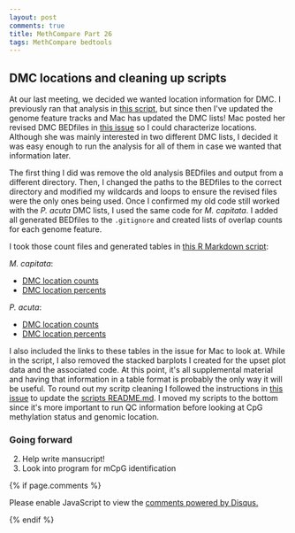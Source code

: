 ```yaml
---
layout: post
comments: true
title: MethCompare Part 26
tags: MethCompare bedtools
---
```


## DMC locations and cleaning up scripts

At our last meeting, we decided we wanted location information for DMC. I previously ran that analysis in [this script](https://github.com/hputnam/Meth_Compare/blob/master/scripts/Identifying-Genomic-Locations.ipynb), but since then I've updated the genome feature tracks and Mac has updated the DMC lists! Mac posted her revised DMC BEDfiles in [this issue](https://github.com/hputnam/Meth_Compare/issues/90) so I could characterize locations. Although she was mainly interested in two different DMC lists, I decided it was easy enough to run the analysis for all of them in case we wanted that information later.

The first thing I did was remove the old analysis BEDfiles and output from a different directory. Then, I changed the paths to the BEDfiles to the correct directory and modified my wildcards and loops to ensure the revised files were the only ones being used. Once I confirmed my old code still worked with the *P. acuta* DMC lists, I used the same code for *M. capitata*. I added all generated BEDfiles to the `.gitignore` and created lists of overlap counts for each genome feature.

I took those count files and generated tables in [this R Markdown script](https://github.com/hputnam/Meth_Compare/blob/master/scripts/Identifying-Genome-Features-Summary.Rmd):

*M. capitata*:

- [DMC location counts](https://github.com/hputnam/Meth_Compare/blob/master/analyses/Identifying-genomic-locations/Mcap/Mcap-DMC-Feature-Overlap-counts.txt)
- [DMC location percents](https://github.com/hputnam/Meth_Compare/blob/master/analyses/Identifying-genomic-locations/Mcap/Mcap-DMC-Feature-Overlap-percents.txt)

*P. acuta*:

- [DMC location counts](https://github.com/hputnam/Meth_Compare/blob/master/analyses/Identifying-genomic-locations/Pact/Pact-DMC-Feature-Overlap-counts.txt)
- [DMC location percents](https://github.com/hputnam/Meth_Compare/blob/master/analyses/Identifying-genomic-locations/Pact/Pact-DMC-Feature-Overlap-percents.txt)

I also included the links to these tables in the issue for Mac to look at. While in the script, I also removed the stacked barplots I created for the upset plot data and the associated code. At this point, it's all supplemental material and having that information in a table format is probably the only way it will be useful. To round out my scritp cleaning I followed the instructions in [this issue](https://github.com/hputnam/Meth_Compare/issues/70) to update the [scripts README.md](https://github.com/hputnam/Meth_Compare/blob/master/scripts/README.md). I moved my scripts to the bottom since it's more important to run QC information before looking at CpG methylation status and genomic location.

### Going forward

2. Help write mansucript!
2. Look into program for mCpG identification

{% if page.comments %}

<div id="disqus_thread"></div>
<script>

/**
*  RECOMMENDED CONFIGURATION VARIABLES: EDIT AND UNCOMMENT THE SECTION BELOW TO INSERT DYNAMIC VALUES FROM YOUR PLATFORM OR CMS.
*  LEARN WHY DEFINING THESE VARIABLES IS IMPORTANT: https://disqus.com/admin/universalcode/#configuration-variables*/
/*
var disqus_config = function () {
this.page.url = PAGE_URL;  // Replace PAGE_URL with your page's canonical URL variable
this.page.identifier = PAGE_IDENTIFIER; // Replace PAGE_IDENTIFIER with your page's unique identifier variable
};
*/
(function() { // DON'T EDIT BELOW THIS LINE
var d = document, s = d.createElement('script');
s.src = 'https://the-responsible-grad-student.disqus.com/embed.js';
s.setAttribute('data-timestamp', +new Date());
(d.head || d.body).appendChild(s);
})();
</script>
<noscript>Please enable JavaScript to view the <a href="https://disqus.com/?ref_noscript">comments powered by Disqus.</a></noscript>

{% endif %}

<script id="dsq-count-scr" src="//the-responsible-grad-student.disqus.com/count.js" async></script>
  
